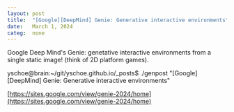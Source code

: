 ```yaml
---
layout: post
title:  "[Google][DeepMind] Genie: Generative interactive environments"
date:   March 1, 2024
categ:  none
---
```






Google Deep Mind's Genie: genetative interactive environments from a single static image! (think of 2D platform games).







yschoe@brain:~/git/yschoe.github.io/_posts$ ./genpost "[Google][DeepMind] Genie: Generative interactive environments"



[https://sites.google.com/view/genie-2024/home](https://sites.google.com/view/genie-2024/home)

 


